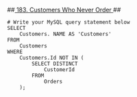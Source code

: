 ##[ 183. Customers Who Never Order ](https://leetcode.com/problems/customers-who-never-order)##
```
# Write your MySQL query statement below
SELECT
	Customers. NAME AS 'Customers'
FROM
	Customers
WHERE
	Customers.Id NOT IN (
		SELECT DISTINCT
			CustomerId
		FROM
			Orders
	);
```